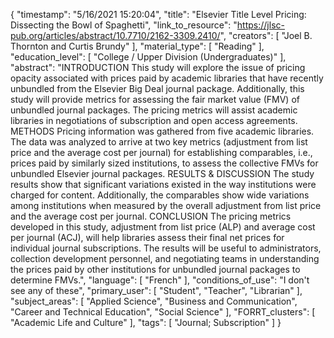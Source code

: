 {
    "timestamp": "5/16/2021 15:20:04",
    "title": "Elsevier Title Level Pricing: Dissecting the Bowl of Spaghetti",
    "link_to_resource": "https://jlsc-pub.org/articles/abstract/10.7710/2162-3309.2410/",
    "creators": [
        "Joel B. Thornton  and Curtis Brundy"
    ],
    "material_type": [
        "Reading"
    ],
    "education_level": [
        "College / Upper Division (Undergraduates)"
    ],
    "abstract": "INTRODUCTION This study will explore the issue of pricing opacity associated with prices paid by academic libraries that have recently unbundled from the Elsevier Big Deal journal package. Additionally, this study will provide metrics for assessing the fair market value (FMV) of unbundled journal packages. The pricing metrics will assist academic libraries in negotiations of subscription and open access agreements. METHODS Pricing information was gathered from five academic libraries. The data was analyzed to arrive at two key metrics (adjustment from list price and the average cost per journal) for establishing comparables, i.e., prices paid by similarly sized institutions, to assess the collective FMVs for unbundled Elsevier journal packages. RESULTS & DISCUSSION The study results show that significant variations existed in the way institutions were charged for content. Additionally, the comparables show wide variations among institutions when measured by the overall adjustment from list price and the average cost per journal. CONCLUSION The pricing metrics developed in this study, adjustment from list price (ALP) and average cost per journal (ACJ), will help libraries assess their final net prices for individual journal subscriptions. The results will be useful to administrators, collection development personnel, and negotiating teams in understanding the prices paid by other institutions for unbundled journal packages to determine FMVs.",
    "language": [
        "French"
    ],
    "conditions_of_use": "I don't see any of these",
    "primary_user": [
        "Student",
        "Teacher",
        "Librarian"
    ],
    "subject_areas": [
        "Applied Science",
        "Business and Communication",
        "Career and Technical Education",
        "Social Science"
    ],
    "FORRT_clusters": [
        "Academic Life and Culture"
    ],
    "tags": [
        "Journal; Subscription"
    ]
}